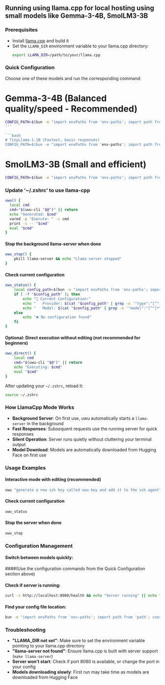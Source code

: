 ## Running using llama.cpp for local hosting using small models like Gemma-3-4B, SmolLM3-3B

### Prerequisites
- Install [llama.cpp](https://github.com/ggerganov/llama.cpp) and build it
- Set the `LLAMA_DIR` environment variable to your llama.cpp directory:
  ```bash
  export LLAMA_DIR=/path/to/your/llama.cpp
  ```

### Quick Configuration

Choose one of these models and run the corresponding command:

# Gemma-3-4B (Balanced quality/speed - Recommended)
```bash
CONFIG_PATH=$(bun -e "import envPaths from 'env-paths'; import path from 'path'; const paths = envPaths('uwu', {suffix: ''}); console.log(path.join(paths.config, 'config.json'));") && mkdir -p "$(dirname "$CONFIG_PATH")" && echo '{"type":"LlamaCpp","model":"gemma-3-4b","contextSize":2048,"temperature":0.1,"maxTokens":150,"port":8080}' > "$CONFIG_PATH" && echo "✅ Set to Gemma-3-4B"
'''

```bash
# TinyLlama-1.1B (Fastest, basic responses)
CONFIG_PATH=$(bun -e "import envPaths from 'env-paths'; import path from 'path'; const paths = envPaths('uwu', {suffix: ''}); console.log(path.join(paths.config, 'config.json'));") && mkdir -p "$(dirname "$CONFIG_PATH")" && echo '{"type":"LlamaCpp","model":"tinyllama-1.1b","contextSize":2048,"temperature":0.1,"maxTokens":150,"port":8080}' > "$CONFIG_PATH" && echo "✅ Set to TinyLlama-1.1B"
```

# SmolLM3-3B (Small and efficient)
```bash
CONFIG_PATH=$(bun -e "import envPaths from 'env-paths'; import path from 'path'; const paths = envPaths('uwu', {suffix: ''}); console.log(path.join(paths.config, 'config.json'));") && mkdir -p "$(dirname "$CONFIG_PATH")" && echo '{"type":"LlamaCpp","model":"smollm3-3b","contextSize":2048,"temperature":0.1,"maxTokens":150,"port":8080}' > "$CONFIG_PATH" && echo "✅ Set to SmolLM3-3B"
```

### Update '~/.zshrc' to use llama-cpp
```bash
uwu() {
  local cmd
  cmd="$(uwu-cli "$@")" || return
  echo "Generated: $cmd"
  vared -p "Execute: " -c cmd
  print -s -- "$cmd"
  eval "$cmd"
}
```

#### Stop the background llama-server when done
```bash
uwu_stop() {
    pkill llama-server && echo "Llama server stopped"
}
```
#### Check current configuration
```bash
uwu_status() {
    local config_path=$(bun -e "import envPaths from 'env-paths'; import path from 'path'; const paths = envPaths('uwu', {suffix: ''}); console.log(path.join(paths.config, 'config.json'));")
    if [ -f "$config_path" ]; then
        echo "🤖 Current Configuration:"
        echo "   Provider: $(cat "$config_path" | grep -o '"type":"[^"]*"' | cut -d'"' -f4)"
        echo "   Model: $(cat "$config_path" | grep -o '"model":"[^"]*"' | cut -d'"' -f4)"
    else
        echo "❌ No configuration found"
    fi
}
```
#### Optional: Direct execution without editing (not recommended for beginners)
```bash
uwu_direct() {
    local cmd
    cmd="$(uwu-cli "$@")" || return
    echo "Executing: $cmd"
    eval "$cmd"
}
```

After updating your `~/.zshrc`, reload it:
```bash
source ~/.zshrc
```

### How LlamaCpp Mode Works

- **Background Server**: On first use, uwu automatically starts a `llama-server` in the background
- **Fast Responses**: Subsequent requests use the running server for quick responses
- **Silent Operation**: Server runs quietly without cluttering your terminal output
- **Model Download**: Models are automatically downloaded from Hugging Face on first use

### Usage Examples

#### Interactive mode with editing (recommended)
```bash
uwu "generate a new ssh key called uwu-key and add it to the ssh agent"
```
#### Check current configuration
```bash
uwu_status
```
#### Stop the server when done
```bash
uwu_stop
```

### Configuration Management

#### Switch between models quickly:
####(Use the configuration commands from the Quick Configuration section above)

#### Check if server is running:
```bash
curl -s http://localhost:8080/health && echo "Server running" || echo "Server stopped"
```
#### Find your config file location:
```bash
bun -e "import envPaths from 'env-paths'; import path from 'path'; const paths = envPaths('uwu', {suffix: ''}); console.log('Config:', path.join(paths.config, 'config.json'));"
```

### Troubleshooting

- **"LLAMA_DIR not set"**: Make sure to set the environment variable pointing to your llama.cpp directory
- **"llama-server not found"**: Ensure llama.cpp is built with server support (`make llama-server`)
- **Server won't start**: Check if port 8080 is available, or change the port in your config
- **Models downloading slowly**: First run may take time as models are downloaded from Hugging Face
